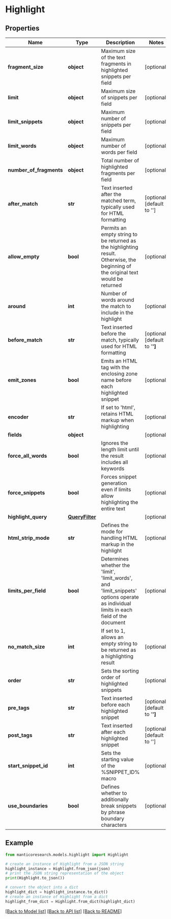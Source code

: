 # Highlight


## Properties

Name | Type | Description | Notes
------------ | ------------- | ------------- | -------------
**fragment_size** | **object** | Maximum size of the text fragments in highlighted snippets per field | [optional] 
**limit** | **object** | Maximum size of snippets per field | [optional] 
**limit_snippets** | **object** | Maximum number of snippets per field | [optional] 
**limit_words** | **object** | Maximum number of words per field | [optional] 
**number_of_fragments** | **object** | Total number of highlighted fragments per field | [optional] 
**after_match** | **str** | Text inserted after the matched term, typically used for HTML formatting | [optional] [default to '</strong>']
**allow_empty** | **bool** | Permits an empty string to be returned as the highlighting result. Otherwise, the beginning of the original text would be returned | [optional] 
**around** | **int** | Number of words around the match to include in the highlight | [optional] 
**before_match** | **str** | Text inserted before the match, typically used for HTML formatting | [optional] [default to '<strong>']
**emit_zones** | **bool** | Emits an HTML tag with the enclosing zone name before each highlighted snippet | [optional] 
**encoder** | **str** | If set to &#39;html&#39;, retains HTML markup when highlighting | [optional] 
**fields** | **object** |  | [optional] 
**force_all_words** | **bool** | Ignores the length limit until the result includes all keywords | [optional] 
**force_snippets** | **bool** | Forces snippet generation even if limits allow highlighting the entire text | [optional] 
**highlight_query** | [**QueryFilter**](QueryFilter.md) |  | [optional] 
**html_strip_mode** | **str** | Defines the mode for handling HTML markup in the highlight | [optional] 
**limits_per_field** | **bool** | Determines whether the &#39;limit&#39;, &#39;limit_words&#39;, and &#39;limit_snippets&#39; options operate as individual limits in each field of the document | [optional] 
**no_match_size** | **int** | If set to 1, allows an empty string to be returned as a highlighting result | [optional] 
**order** | **str** | Sets the sorting order of highlighted snippets | [optional] 
**pre_tags** | **str** | Text inserted before each highlighted snippet | [optional] [default to '<strong>']
**post_tags** | **str** | Text inserted after each highlighted snippet | [optional] [default to '</strong>']
**start_snippet_id** | **int** | Sets the starting value of the %SNIPPET_ID% macro | [optional] 
**use_boundaries** | **bool** | Defines whether to additionally break snippets by phrase boundary characters | [optional] 

## Example

```python
from manticoresearch.models.highlight import Highlight

# create an instance of Highlight from a JSON string
highlight_instance = Highlight.from_json(json)
# print the JSON string representation of the object
print(Highlight.to_json())

# convert the object into a dict
highlight_dict = highlight_instance.to_dict()
# create an instance of Highlight from a dict
highlight_from_dict = Highlight.from_dict(highlight_dict)
```
[[Back to Model list]](../README.md#documentation-for-models) [[Back to API list]](../README.md#documentation-for-api-endpoints) [[Back to README]](../README.md)



